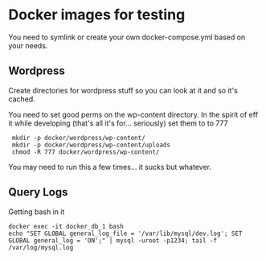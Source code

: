 # Docker images for testing

You need to symlink or create your own docker-compose.yml
based on your needs.


## Wordpress

Create directories for wordpress stuff so you can look at it and
so it's cached.

You need to set good perms on the wp-content directory. In the spirit
of eff it while developing (that's all it's for... seriously) set
them to to 777


     mkdir -p docker/wordpress/wp-content/
     mkdir -p docker/wordpress/wp-content/uploads
     chmod -R 777 docker/wordpress/wp-content/


You may need to run this a few times... it sucks but whatever.

## Query Logs
Getting bash in it

    docker exec -it docker_db_1 bash
    echo "SET GLOBAL general_log_file = '/var/lib/mysql/dev.log'; SET GLOBAL general_log = 'ON';" | mysql -uroot -p1234; tail -f /var/log/mysql.log
